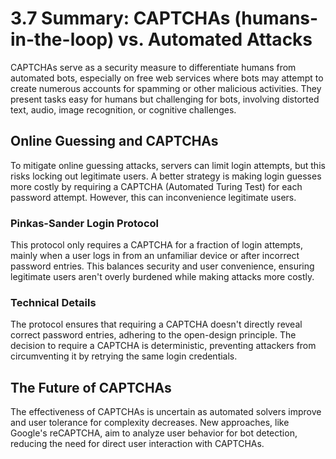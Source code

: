 # 3.7 Summary: CAPTCHAs (humans-in-the-loop) vs. Automated Attacks

CAPTCHAs serve as a security measure to differentiate humans from automated bots, especially on free web services where bots may attempt to create numerous accounts for spamming or other malicious activities. They present tasks easy for humans but challenging for bots, involving distorted text, audio, image recognition, or cognitive challenges.

## Online Guessing and CAPTCHAs
To mitigate online guessing attacks, servers can limit login attempts, but this risks locking out legitimate users. A better strategy is making login guesses more costly by requiring a CAPTCHA (Automated Turing Test) for each password attempt. However, this can inconvenience legitimate users.

### Pinkas-Sander Login Protocol
This protocol only requires a CAPTCHA for a fraction of login attempts, mainly when a user logs in from an unfamiliar device or after incorrect password entries. This balances security and user convenience, ensuring legitimate users aren't overly burdened while making attacks more costly.

### Technical Details
The protocol ensures that requiring a CAPTCHA doesn't directly reveal correct password entries, adhering to the open-design principle. The decision to require a CAPTCHA is deterministic, preventing attackers from circumventing it by retrying the same login credentials.

## The Future of CAPTCHAs
The effectiveness of CAPTCHAs is uncertain as automated solvers improve and user tolerance for complexity decreases. New approaches, like Google's reCAPTCHA, aim to analyze user behavior for bot detection, reducing the need for direct user interaction with CAPTCHAs.
